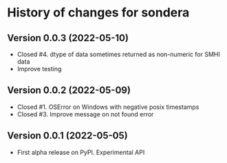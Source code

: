 # History of changes for sondera

## Version 0.0.3 (2022-05-10)

* Closed #4. dtype of data sometimes returned as non-numeric for SMHI data
* Improve testing

## Version 0.0.2 (2022-05-09)

* Closed #1. OSError on Windows with negative posix timestamps
* Closed #3. Improve message on not found error

## Version 0.0.1 (2022-05-05)

* First alpha release on PyPI. Experimental API